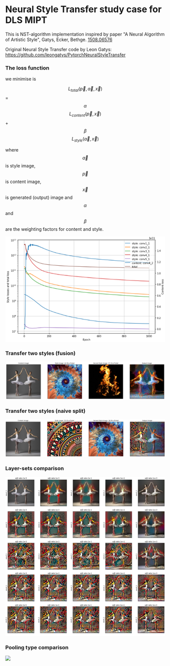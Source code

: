 # Neural Style Transfer study case for DLS MIPT

This is NST-algorithm implementation inspired by paper "A Neural Algorithm of Artistic Style", Gatys, Ecker, Bethge. [1508.06576](https://arxiv.org/pdf/1508.06576.pdf "1508.06576")

Original Neural Style Transfer code by Leon Gatys:
https://github.com/leongatys/PytorchNeuralStyleTransfer



### The loss function
we minimise is

$$L_{total}(\vec{p},\vec{a},\vec{x})$$ = $$\alpha$$ $$L_{content}(\vec{p},\vec{x})$$ + $$\beta$$ $$L_{style}(\vec{a},\vec{x})$$

where $$\vec{a}$$ is style image, $$\vec{p}$$ is content image, $$\vec{x}$$ is generated (output) image and
$$\alpha$$ and $$\beta$$ are the weighting factors for content and style.

![](https://raw.githubusercontent.com/kotyukov/NeuralStyleTransferDLS/master/data/losses.png)

### Transfer two styles (fusion)

![](https://raw.githubusercontent.com/kotyukov/NeuralStyleTransferDLS/master/data/fusion.png)

### Transfer two styles (naive split)

![](https://raw.githubusercontent.com/kotyukov/NeuralStyleTransferDLS/master/data/split.png)

### Layer-sets comparison

![](https://raw.githubusercontent.com/kotyukov/NeuralStyleTransferDLS/master/data/layers.png)

### Pooling type comparison

![](https://raw.githubusercontent.com/kotyukov/NeuralStyleTransferDLS/master/data/pooling.png)